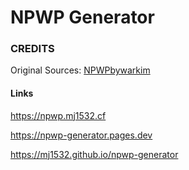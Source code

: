 # NPWP Generator

### CREDITS
Original Sources: [NPWPbywarkim](https://github.com/warkimalhakim/npwpbywarkim)

#### Links
https://npwp.mj1532.cf

https://npwp-generator.pages.dev

https://mj1532.github.io/npwp-generator
